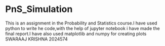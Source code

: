 # PnS_Simulation
This is an assignment in the Probability and Statistics course.I have used python to write he code,with the help of jupyter notebook i have made the final report.I have also used matplotlib and numpy for creating plots 
SWARAAJ KRISHNA 2024574 
